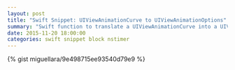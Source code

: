 ```yaml
---
layout: post
title: "Swift Snippet: UIViewAnimationCurve to UIViewAnimationOptions"
summary: "Swift function to translate a UIViewAnimationCurve into a UIViewAnimationOptions."
date: 2015-11-20 18:00:00
categories: swift snippet block nstimer
---
```


{% gist miguellara/9e498715ee93540d79e9 %}
